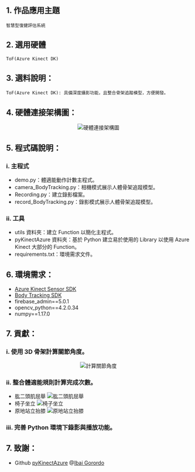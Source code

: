 ## 1. 作品應用主題
    智慧型復健評估系統

## 2. 選用硬體
    ToF(Azure Kinect DK)

## 3. 選料說明：
    ToF(Azure Kinect DK): 具備深度攝影功能，且整合骨架追蹤模型，方便開發。

## 4. 硬體連接架構圖：
<div align=center><img src='https://github.com/JerryJack121/SmartLongCare/blob/main/%E6%99%BA%E6%85%A7%E5%9E%8B%E5%BE%A9%E5%81%A5%E8%A9%95%E4%BC%B0%E7%B3%BB%E7%B5%B1/image/%E7%A1%AC%E9%AB%94%E6%9E%B6%E6%A7%8B%E9%80%A3%E6%8E%A5%E5%9C%96.jpg?raw=true' alt='硬體連接架構圖'/></div>

## 5. 程式碼說明：
### i. 主程式
- demo.py：體適能動作計數主程式。
- camera_BodyTracking.py：相機模式展示人體骨架追蹤模型。
- Recording.py：建立錄影檔案。
- record_BodyTracking.py：錄影模式展示人體骨架追蹤模型。
### ii. 工具
- utils 資料夾：建立 Function 以簡化主程式。
- pyKinectAzure 資料夾：基於 Python 建立易於使用的 Library 以使用 Azure Kinect 大部分的 Function。
- requirements.txt：環境需求文件。

## 6. 環境需求：
- [Azure Kinect Sensor SDK](https://docs.microsoft.com/zh-tw/azure/kinect-dk/sensor-sdk-download)
- [Body Tracking SDK](https://docs.microsoft.com/zh-tw/azure/kinect-dk/body-sdk-download)
- firebase_admin==5.0.1
- opencv_python==4.2.0.34
- numpy==1.17.0

## 7. 貢獻：
### i. 使用 3D 骨架計算關節角度。  
<div align=center><img src='https://github.com/Jack-Forks/SmartLongCare/blob/main/%E6%99%BA%E6%85%A7%E5%9E%8B%E5%BE%A9%E5%81%A5%E8%A9%95%E4%BC%B0%E7%B3%BB%E7%B5%B1/image/%E9%97%9C%E7%AF%80%E8%A7%92%E5%BA%A6%E8%A8%88%E7%AE%97.png?raw=true' alt='計算關節角度'/></div>

### ii. 整合體適能規則計算完成次數。  
- 肱二頭肌屈舉
![肱二頭肌屈舉](https://github.com/Jack-Forks/SmartLongCare/blob/main/%E6%99%BA%E6%85%A7%E5%9E%8B%E5%BE%A9%E5%81%A5%E8%A9%95%E4%BC%B0%E7%B3%BB%E7%B5%B1/image/%E8%82%B1%E4%BA%8C%E9%A0%AD%E8%82%8C%E5%B1%88%E8%88%89.gif?raw=true)
- 椅子坐立
![椅子坐立](https://github.com/Jack-Forks/SmartLongCare/blob/main/%E6%99%BA%E6%85%A7%E5%9E%8B%E5%BE%A9%E5%81%A5%E8%A9%95%E4%BC%B0%E7%B3%BB%E7%B5%B1/image/%E6%A4%85%E5%AD%90%E5%9D%90%E7%AB%8B.jpg?raw=true)
- 原地站立抬膝
![原地站立抬膝](https://github.com/Jack-Forks/SmartLongCare/blob/main/%E6%99%BA%E6%85%A7%E5%9E%8B%E5%BE%A9%E5%81%A5%E8%A9%95%E4%BC%B0%E7%B3%BB%E7%B5%B1/image/%E5%8E%9F%E5%9C%B0%E7%AB%99%E7%AB%8B%E6%8A%AC%E8%86%9D.jpg?raw=true)

### iii. 完善 Python 環境下錄影與播放功能。

## 7. 致謝：
- Github [pyKinectAzure](https://github.com/ibaiGorordo/pyKinectAzure) @[Ibai Gorordo](https://github.com/ibaiGorordo)